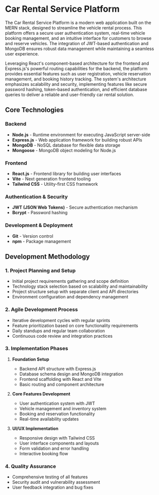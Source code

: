# Car Rental Service Platform

The Car Rental Service Platform is a modern web application built on the MERN stack, designed to streamline the vehicle rental process. This platform offers a secure user authentication system, real-time vehicle booking management, and an intuitive interface for customers to browse and reserve vehicles. The integration of JWT-based authentication and MongoDB ensures robust data management while maintaining a seamless user experience.

Leveraging React's component-based architecture for the frontend and Express.js's powerful routing capabilities for the backend, the platform provides essential features such as user registration, vehicle reservation management, and booking history tracking. The system's architecture emphasizes scalability and security, implementing features like secure password hashing, token-based authentication, and efficient database queries to deliver a reliable and user-friendly car rental solution.

## Core Technologies

### Backend
- **Node.js** - Runtime environment for executing JavaScript server-side
- **Express.js** - Web application framework for building robust APIs
- **MongoDB** - NoSQL database for flexible data storage
- **Mongoose** - MongoDB object modeling for Node.js

### Frontend
- **React.js** - Frontend library for building user interfaces
- **Vite** - Next generation frontend tooling
- **Tailwind CSS** - Utility-first CSS framework

### Authentication & Security
- **JWT (JSON Web Tokens)** - Secure authentication mechanism
- **Bcrypt** - Password hashing

### Development & Deployment
- **Git** - Version control
- **npm** - Package management

## Development Methodology

### 1. Project Planning and Setup
- Initial project requirements gathering and scope definition
- Technology stack selection based on scalability and maintainability
- Project structure setup with separate client and API directories
- Environment configuration and dependency management

### 2. Agile Development Process
- Iterative development cycles with regular sprints
- Feature prioritization based on core functionality requirements
- Daily standups and regular team collaboration
- Continuous code review and integration practices

### 3. Implementation Phases
1. **Foundation Setup**
   - Backend API structure with Express.js
   - Database schema design and MongoDB integration
   - Frontend scaffolding with React and Vite
   - Basic routing and component architecture

2. **Core Features Development**
   - User authentication system with JWT
   - Vehicle management and inventory system
   - Booking and reservation functionality
   - Real-time availability updates

3. **UI/UX Implementation**
   - Responsive design with Tailwind CSS
   - User interface components and layouts
   - Form validation and error handling
   - Interactive booking flow

### 4. Quality Assurance
- Comprehensive testing of all features
- Security audit and vulnerability assessment
- User feedback integration and bug fixes
